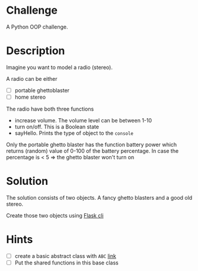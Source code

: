 # Challenge

A Python OOP challenge. 

# Description

Imagine you want to model a radio (stereo). 

A radio can be either

- [ ] portable ghettoblaster 
- [ ] home stereo 

The radio have both three functions 

- increase volume. The volume level can be between 1-10
- turn on/off. This is a Boolean state
- sayHello. Prints the type of object to the ```console``` 

Only the portable ghetto blaster has the function battery power which returns  (random) value of 0-100 of the battery percentage. In case the percentage is < 5 => the ghetto blaster won't turn on 

# Solution

The solution consists of two objects. A fancy ghetto blasters and a good old stereo. 

Create those two objects using [Flask cli](https://flask.palletsprojects.com/en/2.0.x/cli/)


# Hints

- [ ] create a basic abstract class with ```ABC```  [link](https://docs.python.org/3/library/abc.html)
- [ ] Put the shared functions in this base class
